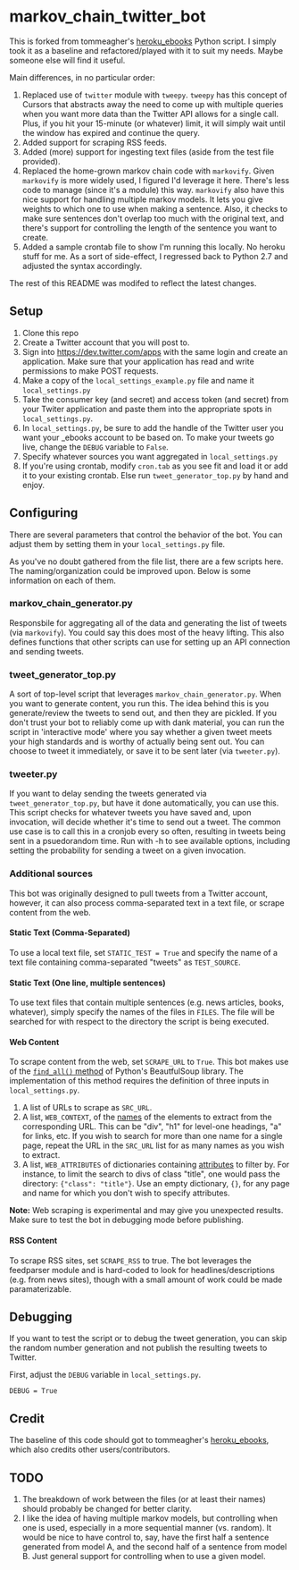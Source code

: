 # markov_chain_twitter_bot

This is forked from tommeagher's [heroku_ebooks](https://github.com/tommeagher/heroku_ebooks) Python script. I simply took it as a baseline and refactored/played with it to suit my needs. Maybe someone else will find it useful.

Main differences, in no particular order:

1. Replaced use of `twitter` module with `tweepy`. 
   `tweepy` has this concept of Cursors that abstracts away the need to
   come up with multiple queries when you want more data than the Twitter API
   allows for a single call. Plus, if you hit your 15-minute (or whatever) limit, it will simply wait until the window has expired and continue the query.
2. Added support for scraping RSS feeds.
3. Added (more) support for ingesting text files (aside from the test file provided).
4. Replaced the home-grown markov chain code with `markovify`.
   Given `markovify` is more widely used, I figured I'd leverage it here. There's less code to manage (since it's a module) this way. `markovify` also have this nice support for handling multiple markov models. It lets you give weights to which one to use when making a sentence. Also, it checks to make sure sentences don't overlap too much with the original text, and there's support for controlling the length of the sentence you want to create.
5. Added a sample crontab file to show I'm running this locally. No heroku stuff for me.
   As a sort of side-effect, I regressed back to Python 2.7 and adjusted the syntax accordingly. 

The rest of this README was modifed to reflect the latest changes.

## Setup

1. Clone this repo
2. Create a Twitter account that you will post to.
3. Sign into https://dev.twitter.com/apps with the same login and create an application. Make sure that your application has read and write permissions to make POST requests.
4. Make a copy of the `local_settings_example.py` file and name it `local_settings.py`
5. Take the consumer key (and secret) and access token (and secret) from your Twiter application and paste them into the appropriate spots in `local_settings.py`.
6. In `local_settings.py`, be sure to add the handle of the Twitter user you want your _ebooks account to be based on. To make your tweets go live, change the `DEBUG` variable to `False`.
7. Specify whatever sources you want aggregated in `local_settings.py`
8. If you're using crontab, modify `cron.tab` as you see fit and load it or add it to your existing crontab. Else run `tweet_generator_top.py` by hand and enjoy.

## Configuring

There are several parameters that control the behavior of the bot. You can adjust them by setting them in your `local_settings.py` file.

As you've no doubt gathered from the file list, there are a few scripts here. The naming/organization could be improved upon. Below is some information on each of them.

### markov_chain_generator.py
Responsbile for aggregating all of the data and generating the list of tweets (via `markovify`). You could say this does most of the heavy lifting. This also defines functions that other scripts can use for setting up an API connection and sending tweets.

### tweet_generator_top.py
A sort of top-level script that leverages `markov_chain_generator.py`. When you want to generate content, you run this. The idea behind this is you generate/review the tweets to send out, and then they are pickled. If you don't trust your bot to reliably come up with dank material, you can run the script in 'interactive mode' where you say whether a given tweet meets your high standards and is worthy of actually being sent out. You can choose to tweet it immediately, or save it to be sent later (via `tweeter.py`).

### tweeter.py
If you want to delay sending the tweets generated via `tweet_generator_top.py`, but have it done automatically, you can use this. This script checks for whatever tweets you have saved and, upon invocation, will decide whether it's time to send out a tweet. The common use case is to call this in a cronjob every so often, resulting in tweets being sent in a psuedorandom time. Run with -h to see available options, including setting the probability for sending a tweet on a given invocation.

### Additional sources

This bot was originally designed to pull tweets from a Twitter account, however, it can also process comma-separated text in a text file, or scrape content from the web.

#### Static Text (Comma-Separated)
To use a local text file, set `STATIC_TEST = True` and specify the name of a text file containing comma-separated "tweets" as `TEST_SOURCE`.

#### Static Text (One line, multiple sentences)
To use text files that contain multiple sentences (e.g. news articles, books, whatever), simply specify the names of the files in `FILES`. The file will be searched for with respect to the directory the script is being executed.

#### Web Content
To scrape content from the web, set `SCRAPE_URL` to `True`. This bot makes use of the [`find_all()` method](https://www.crummy.com/software/BeautifulSoup/bs4/doc/#find-all) of Python's BeautfulSoup library. The implementation of this method requires the definition of three inputs in `local_settings.py`.

1. A list of URLs to scrape as `SRC_URL`.
2. A list, `WEB_CONTEXT`, of the [names](https://www.crummy.com/software/BeautifulSoup/bs4/doc/#id11) of the elements to extract from the corresponding URL. This can be "div", "h1" for level-one headings, "a" for links, etc. If you wish to search for more than one name for a single page, repeat the URL in the `SRC_URL` list for as many names as you wish to extract.
3. A list, `WEB_ATTRIBUTES` of dictionaries containing [attributes](https://www.crummy.com/software/BeautifulSoup/bs4/doc/#attrs) to filter by. For instance, to limit the search to divs of class "title", one would pass the directory: `{"class": "title"}`. Use an empty dictionary, `{}`, for any page and name for which you don't wish to specify attributes.

__Note:__ Web scraping is experimental and may give you unexpected results. Make sure to test the bot in debugging mode before publishing.

#### RSS Content
To scrape RSS sites, set `SCRAPE_RSS` to true. The bot leverages the feedparser module and is hard-coded to look for headlines/descriptions (e.g. from news sites), though with a small amount of work could be made paramaterizable.

## Debugging

If you want to test the script or to debug the tweet generation, you can skip the random number generation and not publish the resulting tweets to Twitter.

First, adjust the `DEBUG` variable in `local_settings.py`.

```
DEBUG = True
```

## Credit
The baseline of this code should got to tommeagher's [heroku_ebooks](https://github.com/tommeagher/heroku_ebooks), which also credits other users/contributors.

## TODO
1. The breakdown of work between the files (or at least their names) should probably be changed for better clarity.
2. I like the idea of having multiple markov models, but controlling when one is used, especially in a more sequential manner (vs. random). It would be nice to have control to, say, have the first half a sentence generated from model A, and the second half of a sentence from model B. Just general support for controlling when to use a given model.